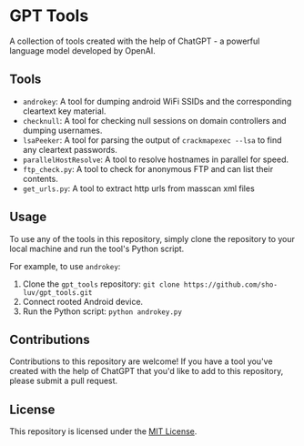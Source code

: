 # GPT Tools

A collection of tools created with the help of ChatGPT - a powerful language model developed by OpenAI.

## Tools

- `androkey`: A tool for dumping android WiFi SSIDs and the corresponding cleartext key material.
- `checknull`: A tool for checking null sessions on domain controllers and dumping usernames.
- `lsaPeeker`: A tool for parsing the output of `crackmapexec --lsa` to find any cleartext passwords.
- `parallelHostResolve`: A tool to resolve hostnames in parallel for speed.
- `ftp_check.py`: A tool to check for anonymous FTP and can list their contents.
- `get_urls.py`: A tool to extract http urls from masscan xml files


## Usage

To use any of the tools in this repository, simply clone the repository to your local machine and run the tool's Python script.

For example, to use `androkey`:

1. Clone the `gpt_tools` repository: `git clone https://github.com/sho-luv/gpt_tools.git`
2. Connect rooted Android device.
2. Run the Python script: `python androkey.py`

## Contributions

Contributions to this repository are welcome! If you have a tool you've created with the help of ChatGPT that you'd like to add to this repository, please submit a pull request.

## License

This repository is licensed under the [MIT License](https://opensource.org/licenses/MIT).
